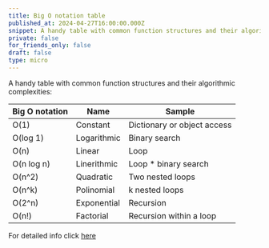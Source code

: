 ```yaml
---
title: Big O notation table 
published_at: 2024-04-27T16:00:00.000Z
snippet: A handy table with common function structures and their algorithmic complexities
private: false
for_friends_only: false
draft: false
type: micro
---
```


A handy table with common function structures and their algorithmic
complexities:

| Big O notation | Name        | Sample                      |
| -------------- | ----------- | --------------------------- |
| O(1)           | Constant    | Dictionary or object access |
| O(log 1)       | Logarithmic | Binary search               |
| O(n)           | Linear      | Loop                        |
| O(n log n)     | Linerithmic | Loop * binary search        |
| O(n^2)         | Quadratic   | Two nested loops            |
| O(n^k)         | Polinomial  | k nested loops              |
| O(2^n)         | Exponential | Recursion                   |
| O(n!)          | Factorial   | Recursion within a loop     |

For detailed info click [here](https://dgaubert.dev/blog/algorithm-complexity)
